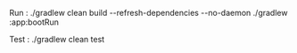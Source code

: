Run :
./gradlew clean build --refresh-dependencies --no-daemon
./gradlew :app:bootRun

Test :
./gradlew clean test